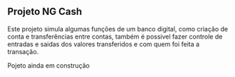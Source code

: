## Projeto NG Cash

Este projeto simula algumas funções de um banco digital, como criação de conta e transferências entre contas, também é possivel fazer controle de entradas e saidas dos valores transferidos e com quem foi feita a transação.

Pojeto ainda em construção